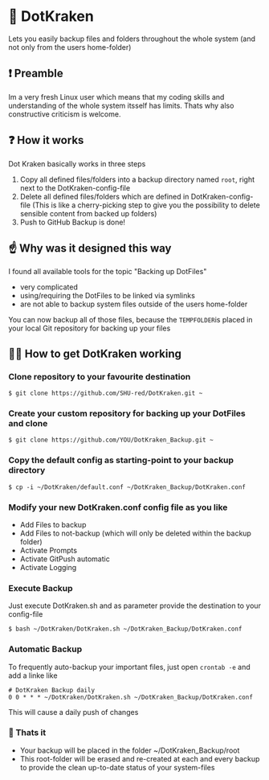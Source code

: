# 🦑 DotKraken
Lets you easily backup files and folders throughout the whole system (and not only from the users home-folder)

## ❗ Preamble
Im a very fresh Linux user which means that my coding skills and understanding of the whole system itsself has limits.
Thats why also constructive criticism is welcome.

## ❓ How it works 
Dot Kraken basically works in three steps
1. Copy all defined files/folders into a backup directory named `root`, right next to the DotKraken-config-file
2. Delete all defined files/folders which are defined in DotKraken-config-file (This is like a cherry-picking step to give you the possibility to delete sensible content from backed up folders)
3. Push to GitHub
Backup is done!

## ☝️ Why was it designed this way
I found all available tools for the topic "Backing up DotFiles"
- very complicated
- using/requiring the DotFiles to be linked via symlinks
- are not able to backup system files outside of the users home-folder

You can now backup all of those files, because the `TEMPFOLDER`is placed in your local Git repository for backing up your files
## 👷‍♂️ How to get DotKraken working

### Clone repository to your favourite destination
````
$ git clone https://github.com/SHU-red/DotKraken.git ~
````
### Create your custom repository for backing up your DotFiles and clone
````
$ git clone https://github.com/YOU/DotKraken_Backup.git ~
````
### Copy the default config as starting-point to your backup directory
````
$ cp -i ~/DotKraken/default.conf ~/DotKraken_Backup/DotKraken.conf
````
### Modify your new DotKraken.conf config file as you like
- Add Files to backup
- Add Files to not-backup (which will only be deleted within the backup folder)
- Activate Prompts
- Activate GitPush automatic
- Activate Logging
### Execute Backup
Just execute DotKraken.sh and as parameter provide the destination to your config-file
````
$ bash ~/DotKraken/DotKraken.sh ~/DotKraken_Backup/DotKraken.conf
````
### Automatic Backup
To frequently auto-backup your important files, just open `crontab -e` and add a linke like
```
# DotKraken Backup daily
0 0 * * * ~/DotKraken/DotKraken.sh ~/DotKraken_Backup/DotKraken.conf
```
This will cause a daily push of changes
### 🤯 Thats it
- Your backup will be placed in the folder ~/DotKraken_Backup/root
- This root-folder will be erased and re-created at each and every backup to provide the clean up-to-date status of your system-files
